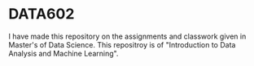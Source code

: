 # DATA602
I have made this repository on the assignments and classwork given in Master's of Data Science. This repositroy is of "Introduction to Data Analysis and Machine Learning".
